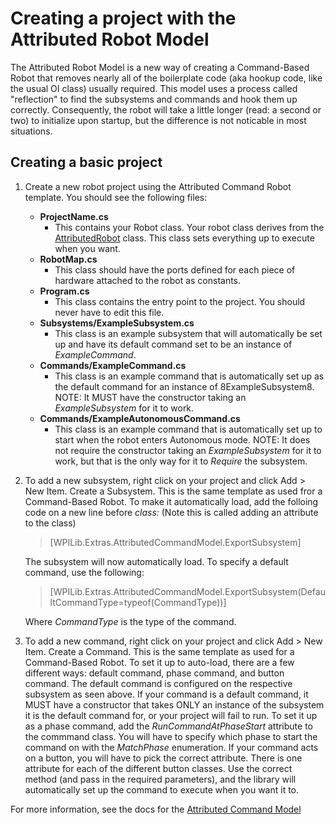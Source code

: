 # Creating a project with the Attributed Robot Model
The Attributed Robot Model is a new way of creating a Command-Based Robot that removes nearly all of the boilerplate code (aka hookup code, like the usual OI class) usually required. This model uses a process called "reflection" to find the subsystems and commands and hook them up correctly. Consequently, the robot will take a little longer (read: a second or two) to initialize upon startup, but the difference is not noticable in most situations.

## Creating a basic project 
1. Create a new robot project using the Attributed Command Robot template. You should see the following files:
      * **ProjectName.cs**
          * This contains your Robot class. Your robot class derives from the [AttributedRobot](xref:WPILib.Extras.AttributedCommandModel.AttributedRobot) class. This class sets everything up to execute when you want.
      * **RobotMap.cs**
          * This class should have the ports defined for each piece of hardware attached to the robot as constants.
      * **Program.cs**
          * This class contains the entry point to the project. You should never have to edit this file.
      * **Subsystems/ExampleSubsystem.cs**
          * This class is an example subsystem that will automatically be set up and have its default command set to be an instance of *ExampleCommand*.
      * **Commands/ExampleCommand.cs**
          * This class is an example command that is automatically set up as the default command for an instance of 8ExampleSubsystem8. NOTE: It MUST have the constructor taking an *ExampleSubsystem* for it to work.
      * **Commands/ExampleAutonomousCommand.cs**
          * This class is an example command that is automatically set up to start when the robot enters Autonomous mode. NOTE: It does not require the constructor taking an *ExampleSubsystem* for it to work, but that is the only way for it to *Require* the subsystem.
2. To add a new subsystem, right click on your project and click Add > New Item. Create a Subsystem. This is the same template as used fror a Command-Based Robot. To make it automatically load, add the folloing code on a new line before *class:* (Note this is called adding an attribute to the class)
    > [WPILib.Extras.AttributedCommandModel.ExportSubsystem]
    
    The subsystem will now automatically load. To specify a default command, use the following:
    > [WPILib.Extras.AttributedCommandModel.ExportSubsystem(DefaultCommandType=typeof(CommandType))]

    Where *CommandType* is the type of the command.
3. To add a new command, right click on your project and click Add > New Item. Create a Command. This is the same template as used for a Command-Based Robot. To set it up to auto-load, there are a few different ways: default command, phase command, and button command. The default command is configured on the respective subsystem as seen above. If your command is a default command, it MUST have a constructor that takes ONLY an instance of the subsystem it is the default command for, or your project will fail to run. To set it up as a phase command, add the *RunCommandAtPhaseStart* attribute to the commmand class. You will have to specify which phase to start the command on with the *MatchPhase* enumeration. If your command acts on a button, you will have to pick the correct attribute. There is one attribute for each of the different button classes. Use the correct method (and pass in the required parameters), and the library will automatically set up the command to execute when you want it to.

For more information, see the docs for the [Attributed Command Model](xref:WPILib.Extras.AttributedCommandModel)